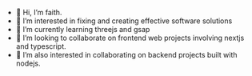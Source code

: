 - 👋 Hi, I’m faith.
- 👀 I’m interested in fixing and creating effective software solutions
- 📝 I’m currently learning threejs and gsap 
- 🔸 I’m looking to collaborate on frontend web projects involving nextjs and typescript.
- 🔸 I’m also interested in collaborating on backend projects built with nodejs. 

<!---
Leye5555/Leye5555 is a ✨ special ✨ repository because its `README.md` (this file) appears on your GitHub profile.
You can click the Preview link to take a look at your changes.
--->
